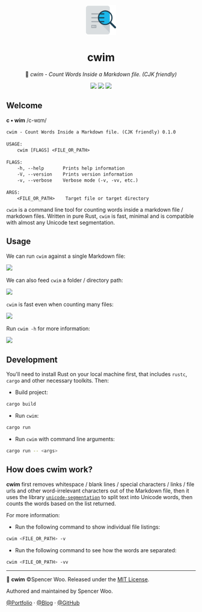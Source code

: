 <div align="center">
  <img src="assets/icon.png" alt="icon" width="80px"/>

  <h1>cwim</h1>

  🎰 <em>cwim - Count Words Inside a Markdown file. (CJK friendly)</em>

  ![](https://img.shields.io/badge/CJK-friendly-orange?logo=markdown)
  ![](https://img.shields.io/badge/rust-2018-000000?logo=rust)
  ![](https://github.com/spencerwooo/cwim/workflows/CI%20build%20and%20release/badge.svg)
</div>

## Welcome

**c • wim** /c-wɪm/

```
cwim - Count Words Inside a Markdown file. (CJK friendly) 0.1.0

USAGE:
    cwim [FLAGS] <FILE_OR_PATH>

FLAGS:
    -h, --help       Prints help information
    -V, --version    Prints version information
    -v, --verbose    Verbose mode (-v, -vv, etc.)

ARGS:
    <FILE_OR_PATH>    Target file or target directory
```

`cwim` is a command line tool for counting words inside a markdown file / markdown files. Written in pure Rust, `cwim` is fast, minimal and is compatible with almost any Unicode text segmentation.

## Usage

We can run `cwim` against a single Markdown file:

![](https://i.loli.net/2020/01/21/ur2tFDelKhYI6vO.png)

We can also feed `cwim` a folder / directory path:

![](https://i.loli.net/2020/01/21/gkAD12RmMcypsxK.png)

`cwim` is fast even when counting many files:

![](https://i.loli.net/2020/01/21/EyTve6gr2zQZK3M.png)

Run `cwim -h` for more information:

![](https://i.loli.net/2020/01/21/Lo8nRfyOjxkY6V7.png)

## Development

You'll need to install Rust on your local machine first, that includes `rustc`, `cargo` and other necessary toolkits. Then:

- Build project:

```bash
cargo build
```

- Run `cwim`:

```bash
cargo run
```

- Run `cwim` with command line arguments:

```bash
cargo run -- <args>
```

## How does cwim work?

**cwim** first removes whitespace / blank lines / special characters / links / file urls and other word-irrelevant characters out of the Markdown file, then it uses the library [`unicode-segmentation`](https://github.com/unicode-rs/unicode-segmentation) to split text into Unicode words, then counts the words based on the list returned.

For more information:

- Run the following command to show individual file listings:

```bash
cwim <FILE_OR_PATH> -v
```

- Run the following command to see how the words are separated:

```bash
cwim <FILE_OR_PATH> -vv
```

---

🎰 **cwim** ©Spencer Woo. Released under the [MIT License](LICENSE).

Authored and maintained by Spencer Woo.

[@Portfolio](https://spencerwoo.com/) · [@Blog](https://blog.spencerwoo.com/) · [@GitHub](https://github.com/spencerwooo)
